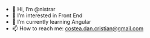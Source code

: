 - 👋 Hi, I’m @nistrar
- 👀 I’m interested in Front End
- 🌱 I’m currently learning Angular
- 📫 How to reach me: costea.dan.cristian@gmail.com

<!---
nistrar/nistrar is a ✨ special ✨ repository because its `README.md` (this file) appears on your GitHub profile.
You can click the Preview link to take a look at your changes.
--->
